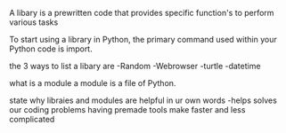 A libary is a prewritten code that provides specific function's to perform various tasks

To start using a library in Python, the primary command used within your Python code is import.

the 3 ways to list a libary are
-Random
-Webrowser
-turtle
-datetime

what is a module
 a module is a file of Python.

 state why libraies and modules are helpful in ur own words
 -helps solves our coding problems
 having premade tools make faster and less complicated 